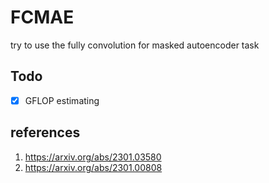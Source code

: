 # FCMAE
try to use the fully convolution for masked autoencoder task

## Todo
- [x] GFLOP estimating

## references
1. https://arxiv.org/abs/2301.03580
2. https://arxiv.org/abs/2301.00808


